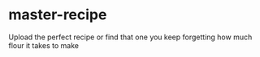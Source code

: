 # master-recipe

Upload the perfect recipe or find that one you keep forgetting how much flour it takes to make
